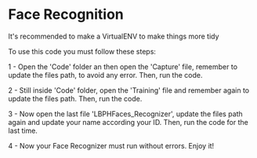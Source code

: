 # Face Recognition

It's recommended to make a VirtualENV to make things more tidy

To use this code you must follow these steps:

1 - Open the 'Code' folder an then open the 'Capture' file, remember to update the files path, to avoid any error. Then, run the code. 

2 - Still inside 'Code' folder, open the 'Training' file and remember again to update the files path. Then, run the code.

3 - Now open the last file 'LBPHFaces_Recognizer', update the files path again and update your name according your ID. Then, run the code for the last time. 

4 - Now your Face Recognizer must run without errors. Enjoy it! 
